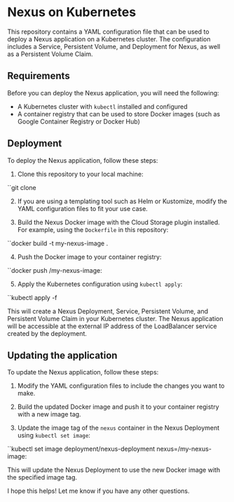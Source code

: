 # Nexus on Kubernetes

This repository contains a YAML configuration file that can be used to deploy a Nexus application on a Kubernetes cluster. The configuration includes a Service, Persistent Volume, and Deployment for Nexus, as well as a Persistent Volume Claim.

## Requirements

Before you can deploy the Nexus application, you will need the following:

- A Kubernetes cluster with `kubectl` installed and configured
- A container registry that can be used to store Docker images (such as Google Container Registry or Docker Hub)

## Deployment

To deploy the Nexus application, follow these steps:

1. Clone this repository to your local machine:

``git clone <repository-url>

2. If you are using a templating tool such as Helm or Kustomize, modify the YAML configuration files to fit your use case.

3. Build the Nexus Docker image with the Cloud Storage plugin installed. For example, using the `Dockerfile` in this repository:

``docker build -t my-nexus-image .

4. Push the Docker image to your container registry:

``docker push <registry-url>/my-nexus-image:<image-tag>

5. Apply the Kubernetes configuration using `kubectl apply`:

``kubectl apply -f <path-to-yaml-file>

This will create a Nexus Deployment, Service, Persistent Volume, and Persistent Volume Claim in your Kubernetes cluster. The Nexus application will be accessible at the external IP address of the LoadBalancer service created by the deployment.

## Updating the application

To update the Nexus application, follow these steps:

1. Modify the YAML configuration files to include the changes you want to make.

2. Build the updated Docker image and push it to your container registry with a new image tag.

3. Update the image tag of the `nexus` container in the Nexus Deployment using `kubectl set image`:

``kubectl set image deployment/nexus-deployment nexus=<registry-url>/my-nexus-image:<new-image-tag>

This will update the Nexus Deployment to use the new Docker image with the specified image tag.

I hope this helps! Let me know if you have any other questions.



